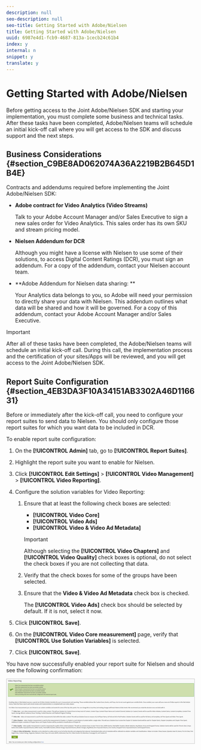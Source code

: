 ```yaml
---
description: null
seo-description: null
seo-title: Getting Started with Adobe/Nielsen
title: Getting Started with Adobe/Nielsen
uuid: 6987e4d1-fcb9-4687-813a-1cecb24c61b4
index: y
internal: n
snippet: y
translate: y
---
```


# Getting Started with Adobe/Nielsen

Before getting access to the Joint Adobe/Nielsen SDK and starting your implementation, you must complete some business and technical tasks. After these tasks have been completed, Adobe/Nielsen teams will schedule an initial kick-off call where you will get access to the SDK and discuss support and the next steps.

## Business Considerations {#section_C9BE8AD062074A36A2219B2B645D1B4E}

Contracts and addendums required before implementing the Joint Adobe/Nielsen SDK:

* **Adobe contract for Video Analytics (Video Streams)** 

  Talk to your Adobe Account Manager and/or Sales Executive to sign a new sales order for Video Analytics. This sales order has its own SKU and stream pricing model.

* **Nielsen Addendum for DCR** 

  Although you might have a license with Nielsen to use some of their solutions, to access Digital Content Ratings (DCR), you must sign an addendum. For a copy of the addendum, contact your Nielsen account team.

* **Adobe Addendum for Nielsen data sharing: ** 

  Your Analytics data belongs to you, so Adobe will need your permission to directly share your data with Nielsen. This addendum outlines what data will be shared and how it will be governed. For a copy of this addendum, contact your Adobe Account Manager and/or Sales Executive.

>[!IMPORTANT]
>
>After all of these tasks have been completed, the Adobe/Nielsen teams will schedule an initial kick-off call. During this call, the implementation process and the certification of your sites/Apps will be reviewed, and you will get access to the Joint Adobe/Nielsen SDK.

## Report Suite Configuration {#section_4EB3DA3F10A34151AB3302A46D116631}

Before or immediately after the kick-off call, you need to configure your report suites to send data to Nielsen. You should only configure those report suites for which you want data to be included in DCR.

To enable report suite configuration:

1. On the **[!UICONTROL Admin]** tab, go to **[!UICONTROL Report Suites]**. 

1. Highlight the report suite you want to enable for Nielsen. 
1. Click **[!UICONTROL Edit Settings]** > **[!UICONTROL Video Management]** > **[!UICONTROL Video Reporting]**. 
1. Configure the solution variables for Video Reporting:

    1. Ensure that at least the following check boxes are selected:

        * **[!UICONTROL Video Core]** 
        * **[!UICONTROL Video Ads]** 
        * **[!UICONTROL Video & Video Ad Metadata]**

       >[!IMPORTANT]
       >
       >Although selecting the **[!UICONTROL Video Chapters]** and **[!UICONTROL Video Quality]** check boxes is optional, do not select the check boxes if you are not collecting that data.

    1. Verify that the check boxes for some of the groups have been selected. 
    1. Ensure that the **Video & Video Ad Metadata** check box is checked.     
    
       The **[!UICONTROL Video Ads]** check box should be selected by default. If it is not, select it now.

1. Click **[!UICONTROL Save]**. 
1. On the **[!UICONTROL Video Core measurement]** page, verify that **[!UICONTROL Use Solution Variables]** is selected. 

1. Click **[!UICONTROL Save]**.

You have now successfully enabled your report suite for Nielsen and should see the following confirmation:

<a id="fig_D7AE4A27F67049FCB77E99FDDCD75249"></a>

![](assets/successful_save.png) 
